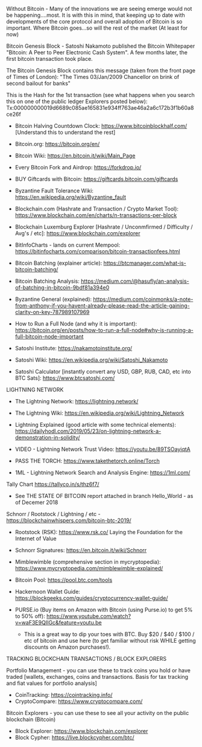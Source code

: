 Without Bitcoin - Many of the innovations we are seeing emerge would not be happening....most.  It is with this in mind, that keeping up to date with developments of the core protocol and overall adoption of Bitcoin is so important.  Where Bitcoin goes...so will the rest of the market (At least for now)

Bitcoin Genesis Block - Satoshi Nakamoto published the Bitcoin Whitepaper "Bitcoin:  A Peer to Peer Electronic Cash System".  A few months later, the first bitcoin transaction took place.  

The Bitcoin Genesis Block contains this message (taken from the front page of Times of London):  "The Times 03/Jan/2009 Chancellor on brink of second bailout for banks" 

This is the Hash for the 1st transaction (see what happens when you search this on one of the public ledger Explorers posted below):  Tx:000000000019d6689c085ae165831e934ff763ae46a2a6c172b3f1b60a8ce26f 

 *  Bitcoin Halving Countdown Clock:  https://www.bitcoinblockhalf.com/ [Understand this to understand the rest]

 *  Bitcoin.org:  https://bitcoin.org/en/

 *  Bitcoin Wiki:  https://en.bitcoin.it/wiki/Main_Page
 
 *  Every Bitcoin Fork and Airdrop:  https://forkdrop.io/
 
 *  BUY Giftcards with Bitcoin:  https://giftcards.bitcoin.com/giftcards
 
 *  Byzantine Fault Tolerance Wiki:  https://en.wikipedia.org/wiki/Byzantine_fault
 
 *  Blockchain.com (Hashrate and Transaction / Crypto Market Tool):  https://www.blockchain.com/en/charts/n-transactions-per-block
 
 *  Blockchain Luxemburg Explorer [Hashrate / Unconmfirmed / Difficulty / Avg's / etc]:  https://www.blockchain.com/explorer
 
 *  BitInfoCharts - lands on current Mempool:  https://bitinfocharts.com/comparison/bitcoin-transactionfees.html
 
 *  Bitcoin Batching (explainer article):  https://btcmanager.com/what-is-bitcoin-batching/
 *  Bitcoin Batching Analysis:  https://medium.com/@hasufly/an-analysis-of-batching-in-bitcoin-9bdf81a394e0
 
 *  Byzantine General (explained):  https://medium.com/coinmonks/a-note-from-anthony-if-you-havent-already-please-read-the-article-gaining-clarity-on-key-787989107969
 
 *  How to Run a Full Node (and why it is important):  https://bitcoin.org/en/posts/how-to-run-a-full-node#why-is-running-a-full-bitcoin-node-important


 *  Satoshi Institute:  https://nakamotoinstitute.org/
 
 *  Satoshi Wiki:  https://en.wikipedia.org/wiki/Satoshi_Nakamoto
 
 *  Satoshi Calculator [instantly convert any USD, GBP, RUB, CAD, etc into BTC Sats]:  https://www.btcsatoshi.com/

LIGHTNING NETWORK

  *  The Lightning Network:  https://lightning.network/
  *  The Lightning Wiki:  https://en.wikipedia.org/wiki/Lightning_Network
  
  *  Lightning Explained (good article with some technical elements):  https://dailyhodl.com/2019/05/23/on-lightning-network-a-demonstration-in-solidity/
 
  *  VIDEO - Lightning Network Trust Video:  https://youtu.be/89TSOayiqtA
  *  PASS THE TORCH:  https://www.takethetorch.online/Torch
  
  *  1ML - Lightning Network Search and Analysis Engine:  https://1ml.com/
  
Tally Chart       https://tallyco.in/s/thz6f7/

 *  See THE STATE OF BITCOIN report attached in branch Hello_World - as of Decemer 2018
 
 
 Schnorr / Rootstock / Lightning / etc - https://blockchainwhispers.com/bitcoin-btc-2019/
 
   * Rootstock (RSK):  https://www.rsk.co/  Laying the Foundation for the Internet of Value
   
   * Schnorr Signatures:  https://en.bitcoin.it/wiki/Schnorr
   
   *  Mimblewimble (comprehensive section in mycryptopedia):  https://www.mycryptopedia.com/mimblewimble-explained/
   
   *  Bitcoin Pool:  https://pool.btc.com/tools
   
   *  Hackernoon Wallet Guide:  https://blockgeeks.com/guides/cryptocurrency-wallet-guide/

 *  PURSE.io (Buy items on Amazon with Bitcoin (using Purse.io) to get 5% to 50% off):  https://www.youtube.com/watch?v=waF3E9QIIGc&feature=youtu.be
    *  This is a great way to dip your toes with BTC.  Buy $20 / $40 / $100 / etc of bitcoin and use here (to get familiar without risk WHILE    getting discounts on Amazon purchases!).
    
    
TRACKING BLOCKCHAIN TRANSACTIONS / BLOCK EXPLORERS 

  Portfolio Management - you can use these to track coins you hold or have traded [wallets, exchanges, coins and transactions. Basis for tax tracking and fiat values for portfolio analysis]
  *  CoinTracking:  https://cointracking.info/
  *  CryptoCompare:  https://www.cryptocompare.com/
  
  Bitcoin Explorers - you can use these to see all your activity on the public blockchain (Bitcoin) 
  *  Block Explorer:  https://www.blockchain.com/explorer
  *  Block Cypher:  https://live.blockcypher.com/btc/


